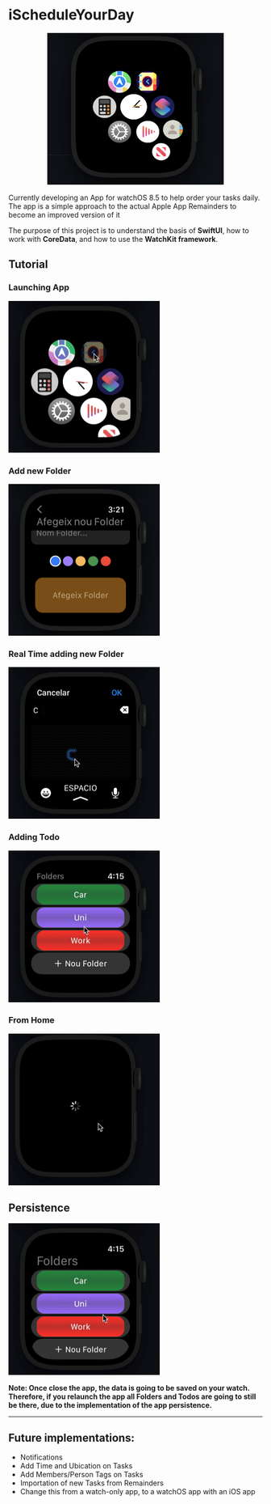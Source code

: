 # iScheduleYourDay

<p align="center">
<img src="images/HomeScreenv2.png" alt="homeScreen" width="350" height="300"/>
<!-- ![Screenshot](images/HomeScreenv2.png) -->
</p>

Currently developing an App for watchOS 8.5 to help order your tasks daily. The app is a simple approach to the actual Apple App Remainders to become an improved version of it

The purpose of this project is to understand the basis of **SwiftUI**, how to work with **CoreData**, and how to use the **WatchKit framework**.

## Tutorial

### Launching App

<img src="images/launchApp.gif" alt="launchApp" width="300" height="300">

### Add new Folder

<img src="images/AddNewFolder.png" alt="new-folder" width="300" height="300">

### Real Time adding new Folder

<img src="images/addingFolderRT.gif" alt="launchApp" width="300" height="300">

### Adding Todo

<img src="images/addTodo.gif" alt="launchApp" width="300" height="300">

### From Home

<img src="images/fromHome.gif" alt="launchApp" width="300" height="300">

## Persistence

<img src="images/persistence.gif" alt="launchApp" width="300" height="300">

**Note: Once close the app, the data is going to be saved on your watch. Therefore, if you relaunch the app all Folders and Todos are going to still be there, due to the implementation of the app persistence.**

---

## Future implementations:

* Notifications
* Add Time and Ubication on Tasks
* Add Members/Person Tags on Tasks
* Importation of new Tasks from Remainders
* Change this from a watch-only app, to a watchOS app with an iOS app
